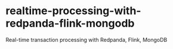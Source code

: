 # realtime-processing-with-redpanda-flink-mongodb
Real-time transaction processing with Redpanda, Flink, MongoDB
